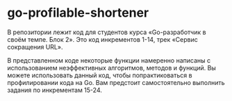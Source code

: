 # go-profilable-shortener

В репозитории лежит код для студентов курса «Go-разработчик в своём темпе. Блок 2». Это код инкрементов 1-14, трек «Сервис сокращения URL».

В представленном коде некоторые функции намеренно написаны с использованием неэффективных алгоритмов, методов и функций. Вы можете использовать данный код, чтобы попрактиковаться в профилировании кода на Go. Вам предстоит самостоятельно выполнить задания по инкрементам 15-24.